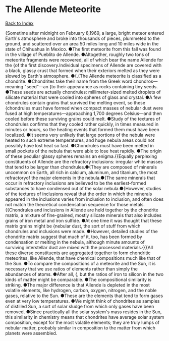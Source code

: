 # The Allende Meteorite
[Back to Index](https://github.com/windows10010/tpoExtractor/blog/master/README.md)

{Sometime after midnight on February 8,1969, a large, bright meteor entered Earth's atmosphere and broke into thousands of pieces, plummeted to the ground, and scattered over an area 50 miles long and 10 miles wide in the state of Chihuahua in Mexico. ●The first meteorite from this fall was found in the village of Pueblito de Allende. ●Altogether, roughly two tons of meteorite fragments were recovered, all of which bear the name Allende for the {of the first discovery.Individual specimens of Allende are covered with a black, glassy crust that formed when their exteriors melted as they were slowed by Earth's atmosphere. ●{.{The Allende meteorite is classified as a chondrite. ●Chondrites take their name from the Greek word chondros—meaning "seed"—an {to their appearance as rocks containing tiny seeds. ●These seeds are actually chondrules: millimeter-sized melted droplets of silicate material that were cooled into spheres of glass and crystal. ●A few chondrules contain grains that survived the melting event, so these {chondrules must have formed when compact masses of nebular dust were fused at high temperatures—approaching 1,700 degrees Celsius—and then cooled before these surviving grains could melt. ●Study of the textures of chondrules confirms that they cooled rather quickly, in times measured in minutes or hours, so the heating events that formed them must have been localized. ●It seems very unlikely that large portions of the nebula were heated to such extreme temperatures, and huge nebula areas could not possibly have lost heat so fast. ●Chondrules must have been melted in small pockets of the nebula that were able to lose heat rapidly. ●The origin of these peculiar glassy spheres remains an enigma.{{Equally perplexing constituents of Allende are the refractory inclusions: irregular white masses that tend to be larger than chondrules.●{They are composed of minerals uncommon on Earth,
all rich in calcium, aluminum, and titanium, the most refractoryof the major elements in the nebula.●{The same minerals that occur in refractory inclusions are believed
to be the earliest-formed substances to have condensed out of the solar nebula.●{However, studies of the textures of inclusions reveal that the order in which the minerals appeared 
in the inclusions varies from inclusion to inclusion, and often does not match the theoretical condensation sequence for those metals.{{Chondrules and inclusions in Allende are held together by the chondrite matrix, a mixture of fine-grained, mostly silicate minerals that also includes grains of iron metal and iron sulfide. ●At one time it was thought that these matrix grains might be {nebular dust, the sort of stuff from which chondrules and inclusions were made. ●However, detailed studies of the chondrite matrix suggest that much of it, too, has been formed by condensation or melting in the nebula, although minute amounts of surviving interstellar dust are mixed with the processed materials.{{{All these diverse constituents are aggregated together to form chondritic meteorites, like Allende, that have chemical compositions much like that of the Sun. ●To compare the compositions of a meteorite and the Sun, it is necessary that we use ratios of elements rather than simply the abundances of atoms. ●After all, {, but the ratios of iron to silicon in the two kinds of matter might be comparable. ●The compositional similarity is striking. ●The major difference is that Allende is depleted in the most volatile elements, like hydrogen, carbon, oxygen, nitrogen, and the noble gases, relative to the Sun. ●These are the elements that tend to form gases even at very low temperatures. ●We might think of chondrites as samples of distilled Sun, a sort of solar sludge from which only gases have been removed. ●Since practically all the solar system's mass resides in the Sun, this similarity in chemistry means that chondrites have average solar system composition, except for the most volatile elements; they are truly lumps of nebular matter, probably similar in composition to the matter from which planets were assembled.
